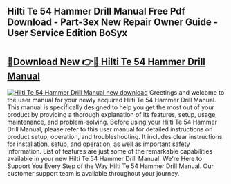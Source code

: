 ## Hilti Te 54 Hammer Drill Manual Free Pdf Download - Part-3ex New Repair Owner Guide - User Service Edition BoSyx

# <h2><a href="http://bc63061.oget.top/?id=Hilti+Te+54+Hammer+Drill+Manual">🔗Download New 👉🔴 Hilti Te 54 Hammer Drill Manual</a></h2>

[![Hilti Te 54 Hammer Drill Manual new download](https://i.imgur.com/5g1atiW.png)](http://bc63061.oget.top/?id=Hilti+Te+54+Hammer+Drill+Manual)
Greetings and welcome to the user manual for your newly acquired Hilti Te 54 Hammer Drill Manual. This manual is specifically designed to help you get the most out of your product by providing a thorough explanation of its features, setup, usage, maintenance, and problem-solving. Before using your Hilti Te 54 Hammer Drill Manual, please refer to this user manual for detailed instructions on product setup, operation, and troubleshooting. It includes clear instructions for installation, setup, and operation, as well as important safety information. List of features are just some of the remarkable capabilities available in your new Hilti Te 54 Hammer Drill Manual. We're Here to Support You Every Step of the Way Hilti Te 54 Hammer Drill Manual. Our customer support team is available throughout your journey.
